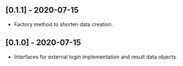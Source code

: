 ## [0.1.1] - 2020-07-15

* Factory method to shorten data creation.

## [0.1.0] - 2020-07-15

* Interfaces for external login implementation and result data objects.
